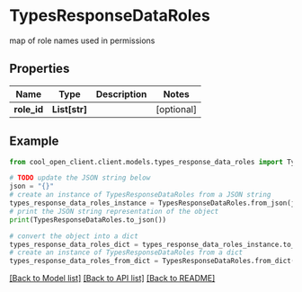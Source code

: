 # TypesResponseDataRoles

map of role names used in permissions

## Properties

Name | Type | Description | Notes
------------ | ------------- | ------------- | -------------
**role_id** | **List[str]** |  | [optional] 

## Example

```python
from cool_open_client.client.models.types_response_data_roles import TypesResponseDataRoles

# TODO update the JSON string below
json = "{}"
# create an instance of TypesResponseDataRoles from a JSON string
types_response_data_roles_instance = TypesResponseDataRoles.from_json(json)
# print the JSON string representation of the object
print(TypesResponseDataRoles.to_json())

# convert the object into a dict
types_response_data_roles_dict = types_response_data_roles_instance.to_dict()
# create an instance of TypesResponseDataRoles from a dict
types_response_data_roles_from_dict = TypesResponseDataRoles.from_dict(types_response_data_roles_dict)
```
[[Back to Model list]](../README.md#documentation-for-models) [[Back to API list]](../README.md#documentation-for-api-endpoints) [[Back to README]](../README.md)


